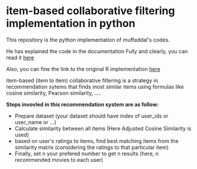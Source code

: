 # item-based collaborative filtering implementation in python
This repository is the python implementation of muffaddal's codes.


He has explained the code in the documentation Fully and clearly, you can read it [here](https://towardsdatascience.com/comprehensive-guide-on-item-based-recommendation-systems-d67e40e2b75d) 

Also, you can fine the link to the original R implementation [here](https://github.com/muffaddal52/Item-Based-Collaborative-Recommendation-System/tree/master)


item-based (item to item) collaborative filtering is a strategy in recommendation sytems that finds most similar items using formulas like cosine similarity, Pearson similarity, ....

**Steps invovled in this recommendation system are as follow:**
* Prepare dataset (your dataset should have index of user_ids or user_name or ...)
* Calculate similarity between all items (Here Adjusted Cosine Similarity is used)
* based on user's ratings to items, find best matching items from the similarity matrix (considering the ratings to that particular item)
* Finally, set n your prefered number to get n results (here, n recommended movies to each user)     
